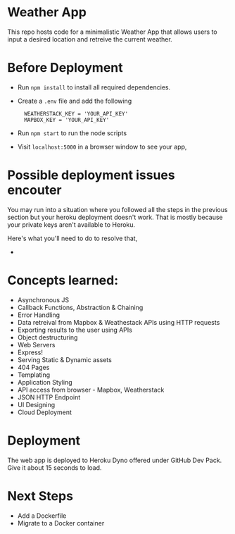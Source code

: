 # Weather App

This repo hosts code for a minimalistic Weather App that allows users to input a desired location and retreive the current weather. 

# Before Deployment

- Run `npm install` to install all required dependencies.
- Create a `.env` file and add the following
    
        WEATHERSTACK_KEY = 'YOUR_API_KEY'
        MAPBOX_KEY = 'YOUR_API_KEY'
    
- Run `npm start` to run the node scripts 

- Visit `localhost:5000` in a browser window to see your app,

# Possible deployment issues encouter

You may run into a situation where you followed all the steps in the previous section but your heroku deployment doesn't work. That is mostly because your private keys aren't available to Heroku.

Here's what you'll need to do to resolve that,

- 

# Concepts learned:
  - Asynchronous JS
  - Callback Functions, Abstraction & Chaining
  - Error Handling
  - Data retreival from Mapbox & Weathestack APIs using HTTP requests
  - Exporting results to the user using APIs
  - Object destructuring 
  - Web Servers
  - Express! 
  - Serving Static & Dynamic assets
  - 404 Pages
  - Templating
  - Application Styling
  - API access from browser - Mapbox, Weatherstack
  - JSON HTTP Endpoint
  - UI Designing
  - Cloud Deployment

# Deployment

The web app is deployed to Heroku Dyno offered under GitHub Dev Pack. Give it about 15 seconds to load.

# Next Steps
- Add a Dockerfile
- Migrate to a Docker container
